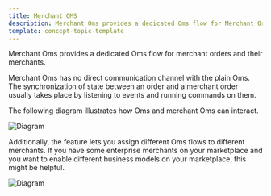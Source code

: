 ```yaml
---
title: Merchant OMS
description: Merchant Oms provides a dedicated Oms flow for Merchant Orders and their Merchants.
template: concept-topic-template
---
```


Merchant Oms provides a dedicated Oms flow for merchant orders and their merchants.

Merchant Oms has no direct communication channel with the plain Oms.
The synchronization of state between an order and a merchant order usually takes place by listening to events and running commands on them.

The following diagram illustrates how Oms and merchant Oms can interact.

![Diagram](https://confluence-connect.gliffy.net/embed/image/b7fcab42-394b-4c0b-ae16-cf36a013addb.png?utm_medium=live&utm_source=custom)

Additionally, the feature lets you assign different Oms flows to different merchants.
If you have some enterprise merchants on your marketplace and you want to enable different business models on your marketplace, this might be helpful.

![Diagram](https://confluence-connect.gliffy.net/embed/image/762e6302-0a5e-43bc-87fe-cca585718bc6.png?utm_medium=live&utm_source=custom)
